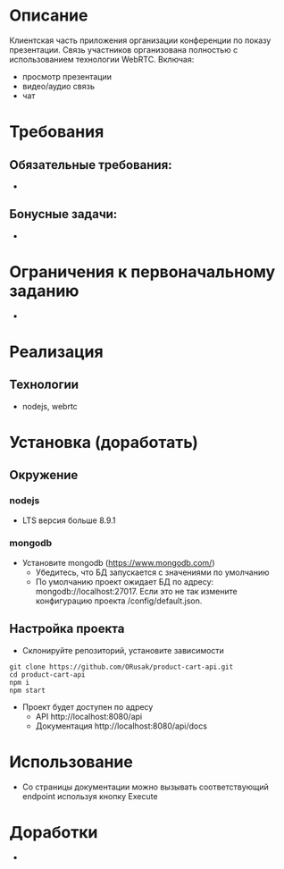 # Описание
Клиентская часть приложения организации конференции по показу презентации. Связь участников организована полностью с использованием технологии WebRTC. Включая: 
* просмотр презентации
* видео/аудио связь
* чат

# Требования
## Обязательные требования:
* 

## Бонусные задачи:
* 

# Ограничения к первоначальному заданию
* 

# Реализация
## Технологии
* nodejs, webrtc

# Установка (доработать)
## Окружение
### nodejs
* LTS версия больше 8.9.1 
### mongodb
* Установите mongodb (https://www.mongodb.com/)
    * Убедитесь, что БД запускается с значениями по умолчанию
    * По умолчанию проект ожидает БД по адрeсу: mongodb://localhost:27017. Если это не так измените конфигурацию проекта /config/default.json.
## Настройка проекта
* Склонируйте репозиторий, установите зависимости
```
git clone https://github.com/ORusak/product-cart-api.git
cd product-cart-api
npm i
npm start
```
* Проект будет доступен по адресу
    * API http://localhost:8080/api
    * Документация http://localhost:8080/api/docs

# Использование 
* Со страницы документации можно вызывать соответствующий endpoint используя кнопку Execute

# Доработки
* 
